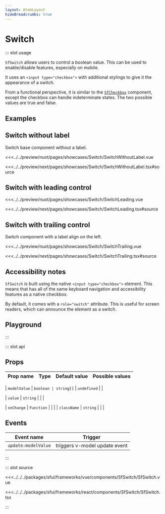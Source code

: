 ```yaml
---
layout: AtomLayout
hideBreadcrumbs: true
---
```

#  Switch

::: slot usage

`SfSwitch` allows users to control a boolean value. This can be used to enable/disable features, especially on mobile.

It uses an `<input type="checkbox">` with additional stylings to give it the appearance of a switch.

From a functional perspective, it is similar to the [`SfCheckbox`](/checkbox.html) component, except the checkbox can handle indeterminate states. The two possible values are true and false. 

## Examples

## Switch without label

Switch base component without a label.

<Showcase showcase-name="Switch/SwitchWithoutLabel">

<!-- vue -->
<<<../../preview/nuxt/pages/showcases/Switch/SwitchWithoutLabel.vue
<!-- end vue -->
<!-- react -->
<<<../../preview/next/pages/showcases/Switch/SwitchWithoutLabel.tsx#source
<!-- end react -->

</Showcase>

## Switch with leading control

<Showcase showcase-name="Switch/SwitchLeading">

<!-- vue -->
<<<../../preview/nuxt/pages/showcases/Switch/SwitchLeading.vue
<!-- end vue -->
<!-- react -->
<<<../../preview/next/pages/showcases/Switch/SwitchLeading.tsx#source
<!-- end react -->

</Showcase>

## Switch with trailing control

Switch component with a label align on the left.

<Showcase showcase-name="Switch/SwitchTrailing">

<!-- vue -->
<<<../../preview/nuxt/pages/showcases/Switch/SwitchTrailing.vue
<!-- end vue -->
<!-- react -->
<<<../../preview/next/pages/showcases/Switch/SwitchTrailing.tsx#source
<!-- end react -->

</Showcase>

## Accessibility notes

`SfSwitch` is built using the native `<input type="checkbox">` element. This means that has all of the same keyboard navigation and accessibility features as a native checkbox.

By default, it comes with a `role="switch"` attribute. This is useful for screen readers, which can announce the element as a switch.

## Playground

<Generate style="height: 380px" />
:::

::: slot api
## Props

| Prop name    | Type                     | Default value | Possible values                        |
| ------------ | ------------------------ | ------------- | -------------------------------------- |
<!-- vue -->
| `modelValue`   | `boolean | string[]`       | `undefined`     |                                        |
<!-- end vue -->
| `value`        | `string`                   |             |                                        |
<!-- react -->
| `onChange`     | `Function`                 |               |                                        |
| `className`    | `string`                   |               |                                        |
<!-- end react -->

<!-- vue -->

## Events

| Event name        | Trigger                       |
| ----------------- | ----------------------------- |
| `update:modelValue` | triggers v-model update event |
<!-- end vue -->
:::

::: slot source
<SourceCode>
<!-- vue -->
<<<../../../packages/sfui/frameworks/vue/components/SfSwitch/SfSwitch.vue
<!-- end vue -->
<!-- react -->
<<<../../../packages/sfui/frameworks/react/components/SfSwitch/SfSwitch.tsx
<!-- end react -->
</SourceCode>
:::